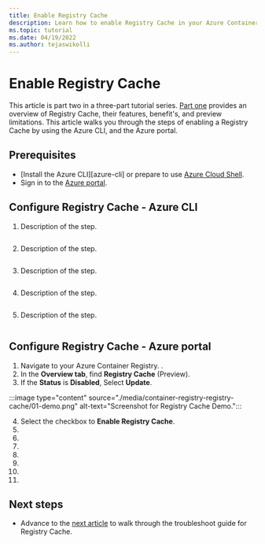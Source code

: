 ```yaml
---
title: Enable Registry Cache
description: Learn how to enable Registry Cache in your Azure Container Registry using Azure Cli, and Azure portal.
ms.topic: tutorial
ms.date: 04/19/2022
ms.author: tejaswikolli
---
```



# Enable Registry Cache

This article is part two in a three-part tutorial series. [Part one](tutorial-registry-cache.md) provides an overview of Registry Cache, their features, benefit's, and preview limitations. This article walks you through the steps of enabling a Registry Cache by using the Azure CLI, and the Azure portal.

## Prerequisites

* [Install the Azure CLI][azure-cli] or prepare to use [Azure Cloud Shell](../cloud-shell/quickstart.md).
* Sign in to the [Azure portal](https://ms.portal.azure.com/). 

## Configure Registry Cache - Azure CLI

1. Description of the step.

    ```azurecli-interactive

    ```

2. Description of the step.

    ```azurecli-interactive

    ```

3. Description of the step.

    ```azurecli-interactive

    ```

4. Description of the step.

    ```azurecli-interactive

    ```
5. Description of the step.

    ```azurecli-interactive

    ```

## Configure Registry Cache - Azure portal

1. Navigate to your Azure Container Registry. . 
2. In the **Overview tab**, find **Registry Cache** (Preview).
3. If the **Status** is **Disabled**, Select **Update**.



:::image type="content" source="./media/container-registry-registry-cache/01-demo.png" alt-text="Screenshot for Registry Cache Demo.":::



4. Select the checkbox to **Enable Registry Cache**.
1. 
1. 
1. 
1. 
1. 
1. 
1. 

## Next steps

* Advance to the [next article](tutorial-troubleshoot-registry-cache.md) to walk through the troubleshoot guide for Registry Cache.